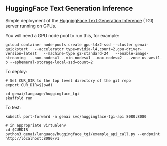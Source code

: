 ## HuggingFace Text Generation Inference

Simple deployment of the [HuggingFace Text Generation Inference](https://huggingface.co/docs/text-generation-inference/en/index) 
(TGI) server running on GPUs.

You will need a GPU node pool to run this, for example:
```
gcloud container node-pools create gpu-l4x2-ssd --cluster genai-quickstart   --accelerator type=nvidia-l4,count=2,gpu-driver-version=latest   --machine-type g2-standard-24   --enable-image-streaming  --num-nodes=1 --min-nodes=1 --max-nodes=2  --zone us-west1-b --ephemeral-storage-local-ssd=count=2
```

To deploy:
```
# Set CUR_DIR to the top level directory of the git repo
export CUR_DIR=$(pwd)

cd genai/language/huggingface_tgi
skaffold run
```

To test:
```
kubectl port-forward -n genai svc/huggingface-tgi-api 8080:8080

# in appropriate virtualenv
cd $CURDIR
python3 genai/language/huggingface_tgi/example_api_call.py --endpoint http://localhost:8080/v1
```
